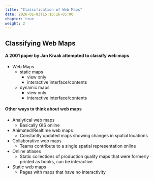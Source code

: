 ```yaml
---
title: "Classification of Web Maps"
date: 2020-01-03T15:16:16-05:00
chapter: true
weight: 2
---
```

## Classifying Web Maps
#### A 2001 paper by Jan Kraak attempted to classify web maps
* Web Maps
  * static maps
    * view only
    * interactive interface/contents
  * dynamic maps
    * view only
    * interactive interface/contents

#### Other ways to think about web maps
* Analytical web maps
  * Basically GIS online
* Animated/Realtime web maps
  * Constantly updated maps showing changes in spatial locations
* Collaborative web maps
  * Teams contribute to a single spatial representation online
* Online atlases
  * Static collections of production quality maps that were formerly printed as books, can be interactive
* Static web maps
  * Pages with maps that have no interactivity
